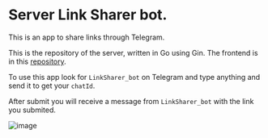 # Server Link Sharer bot.


This is an app to share links through Telegram.

This is the repository of the server, written in Go using Gin.
The frontend is in this [repository](https://github.com/carlosm27/link-sharer).

To use this app look for `LinkSharer_bot` on Telegram and type anything and send it to get your `chatId`.

After submit you will receive a message from `LinkSharer_bot` with the link you submited.

![image](https://user-images.githubusercontent.com/70811425/194732223-2392034f-abaa-46b8-9f7e-04dfa2862f14.png)

